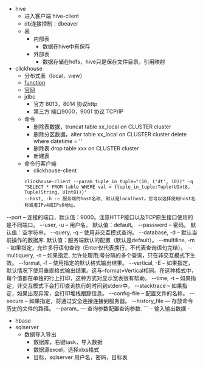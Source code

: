 
- hive
	- 进入客户端 hive-client
	- db连接控制：dbeaver
	- 表
		- 内部表
			- 数据在hive中有保存
		- 外部表
			- 数据存储在hdfs，hive只是保存文件目录，引用映射
- clickhouse
	- 分布式表（local，view）
	- [function](https://clickhouse.com/docs/en/sql-reference/functions/)
	- [官网](https://clickhouse.com/) 
	- jdbc
		- 官方 8013，8014 协议http
		- 第三方 端口9000，9001 协议 TCP/IP
	- 命令
		- 删除表数据，truncat table xx_local on CLUSTER cluster
		- 删除分区数据，alter table xx_local on CLUSTER cluster delete where datetime = ''
		- 删除表 drop table xxx on CLUSTER cluster
		- 新建表 
	- 命令行客户端
		- clickhouse-client
		```
		clickhouse-client --param_tuple_in_tuple="(10, ('dt', 10))" -q "SELECT * FROM table WHERE val = {tuple_in_tuple:Tuple(UInt8, Tuple(String, UInt8))}"
		--host, -h -– 服务端的host名称, 默认是localhost。您可以选择使用host名称或者IPv4或IPv6地址。
--port – 连接的端口，默认值：9000。注意HTTP接口以及TCP原生接口使用的是不同端口。
--user, -u – 用户名。 默认值：default。
--password – 密码。 默认值：空字符串。
--query, -q – 使用非交互模式查询。
--database, -d – 默认当前操作的数据库. 默认值：服务端默认的配置（默认是default）。
--multiline, -m – 如果指定，允许多行语句查询（Enter仅代表换行，不代表查询语句完结）。
--multiquery, -n – 如果指定, 允许处理用;号分隔的多个查询，只在非交互模式下生效。
--format, -f – 使用指定的默认格式输出结果。
--vertical, -E – 如果指定，默认情况下使用垂直格式输出结果。这与–format=Vertical相同。在这种格式中，每个值都在单独的行上打印，这种方式对显示宽表很有帮助。
--time, -t – 如果指定，非交互模式下会打印查询执行的时间到stderr中。
--stacktrace – 如果指定，如果出现异常，会打印堆栈跟踪信息。
--config-file – 配置文件的名称。
--secure – 如果指定，将通过安全连接连接到服务器。
--history_file — 存放命令历史的文件的路径。
--param_<name> — 查询参数配置查询参数.
		```
		- 输入输出数据
			- 
- hbase
- sqlserver
	- 数据导入导出
		- 数据库，右键task，导入数据
		- 数据源excel，选择xlxs格式
		- 目标，sqlserver 用户名，密码，目标表 
